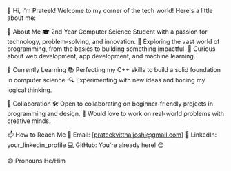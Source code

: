 👋 Hi, I’m Prateek!
Welcome to my corner of the tech world! Here's a little about me:

👀 About Me
🎓 2nd Year Computer Science Student with a passion for technology, problem-solving, and innovation.
🌌 Exploring the vast world of programming, from the basics to building something impactful.
🌟 Curious about web development, app development, and machine learning.

🌱 Currently Learning
📚 Perfecting my C++ skills to build a solid foundation in computer science.
🔍 Experimenting with new ideas and honing my logical thinking.

💞️ Collaboration
🛠️ Open to collaborating on beginner-friendly projects in programming and design.
🚀 Would love to work on real-world problems with creative minds.

📫 How to Reach Me
💌 Email: [prateekvitthaljoshi@gmail.com]
💼 LinkedIn: your_linkedin_profile
💻 GitHub: You're already here! 😊

😄 Pronouns
He/Him
